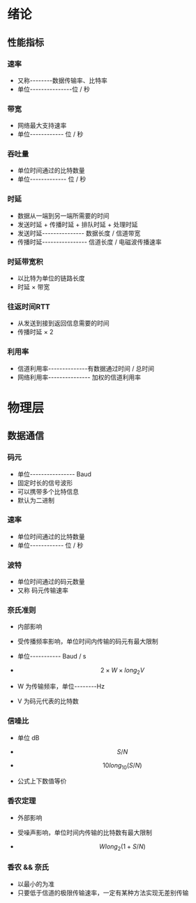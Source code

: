 # 绪论

## 性能指标

### 速率

- 又称--------数据传输率、比特率
- 单位---------------位  /  秒

### 带宽

- 网络最大支持速率
- 单位------------ 位 / 秒

### 吞吐量

- 单位时间通过的比特数量
- 单位------------- 位 / 秒

### 时延

- 数据从一端到另一端所需要的时间
- 发送时延 + 传播时延 + 排队时延 + 处理时延
- 发送时延--------------- 数据长度 / 信道带宽
- 传播时延---------------- 信道长度 / 电磁波传播速率

### 时延带宽积

- 以比特为单位的链路长度
- 时延 × 带宽

### 往返时间RTT

- 从发送到接到返回信息需要的时间
- 传播时延 × 2

### 利用率

- 信道利用率--------------有数据通过时间 / 总时间
- 网络利用率--------------- 加权的信道利用率

# 物理层

## 数据通信

### 码元

- 单位---------------- Baud
- 固定时长的信号波形
- 可以携带多个比特信息
- 默认为二进制

### 速率

- 单位时间通过的比特数量
- 单位------------ 位 / 秒

### 波特

- 单位时间通过的码元数量
- 又称 码元传输速率

### 奈氏准则

- 内部影响

- 受传播频率影响，单位时间内传输的码元有最大限制

- 单位----------- Baud / s

- $$
    2×W×long_2V
    $$

- W 为传输频率，单位--------Hz

- V 为码元代表的比特数

### 信噪比

- 单位 dB

- $$
    S/N
    $$

- $$
    10long_{10}(S/N)
    $$

- 公式上下数值等价

### 香农定理

- 外部影响

- 受噪声影响，单位时间内传输的比特数有最大限制

- $$
    W  long_2(1+S/N)
    $$

### 香农 && 奈氏

- 以最小的为准
- 只要低于信道的极限传输速率，一定有某种方法实现无差别传输

## 
